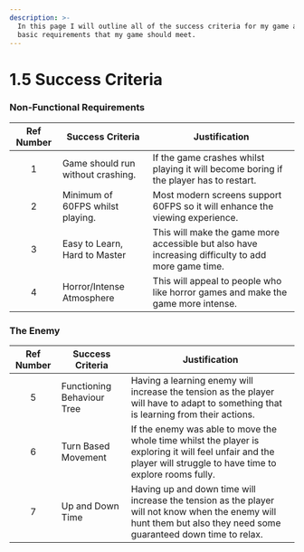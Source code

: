 ```yaml
---
description: >-
  In this page I will outline all of the success criteria for my game and the
  basic requirements that my game should meet.
---
```


# 1.5 Success Criteria

### Non-Functional Requirements

| Ref Number | Success Criteria                  | Justification                                                                                      |
| :--------: | --------------------------------- | -------------------------------------------------------------------------------------------------- |
|      1     | Game should run without crashing. | If the game crashes whilst playing it will become boring if the player has to restart.             |
|      2     | Minimum of 60FPS whilst playing.  | Most modern screens support 60FPS so it will enhance the viewing experience.                       |
|      3     | Easy to Learn, Hard to Master     | This will make the game more accessible but also have increasing difficulty to add more game time. |
|      4     | Horror/Intense Atmosphere         | This will appeal to people who like horror games and make the game more intense.                   |

### The Enemy

| Ref Number | Success Criteria           | Justification                                                                                                                                                      |
| :--------: | -------------------------- | ------------------------------------------------------------------------------------------------------------------------------------------------------------------ |
|      5     | Functioning Behaviour Tree | Having a learning enemy will increase the tension as the player will have to adapt to something that is learning from their actions.                               |
|      6     | Turn Based Movement        | If the enemy was able to move the whole time whilst the player is exploring it will feel unfair and the player will struggle to have time to explore rooms fully.  |
|      7     | Up and Down Time           | Having up and down time will increase the tension as the player will not know when the enemy will hunt them but also they need some guaranteed down time to relax. |

###

